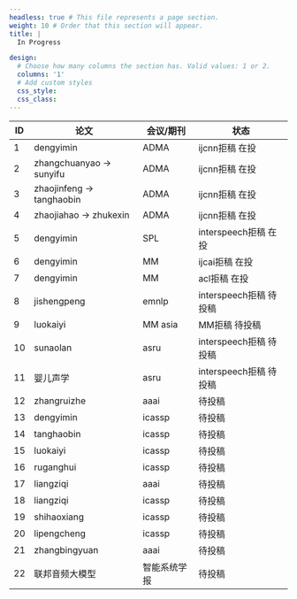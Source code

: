 ```yaml
---
headless: true # This file represents a page section.
weight: 10 # Order that this section will appear.
title: |
  In Progress

design:
  # Choose how many columns the section has. Valid values: 1 or 2.
  columns: '1'
  # Add custom styles
  css_style:
  css_class:
---
```


| ID | 论文            | 会议/期刊         | 状态     |
|----|-----------------|-------------------|----------|
| 1  | dengyimin       | ADMA              | ijcnn拒稿 在投 |
| 2  | zhangchuanyao -> sunyifu | ADMA              | ijcnn拒稿 在投 |
| 3  | zhaojinfeng -> tanghaobin | ADMA              | ijcnn拒稿 在投 |
| 4  | zhaojiahao -> zhukexin | ADMA              | ijcnn拒稿 在投 |
| 5  | dengyimin       | SPL               | interspeech拒稿 在投 |
| 6  | dengyimin       | MM                | ijcai拒稿 在投 |
| 7  | dengyimin       | MM                | acl拒稿 在投 |
| 8  | jishengpeng     | emnlp             | interspeech拒稿 待投稿 |
| 9  | luokaiyi        | MM asia           | MM拒稿 待投稿 |
| 10 | sunaolan        | asru              | interspeech拒稿 待投稿 |
| 11 | 婴儿声学         | asru              | interspeech拒稿 待投稿 |
| 12 | zhangruizhe     | aaai              | 待投稿     |
| 13 | dengyimin       | icassp            | 待投稿     |
| 14 | tanghaobin      | icassp            | 待投稿     |
| 15 | luokaiyi        | icassp            | 待投稿     |
| 16 | ruganghui       | icassp            | 待投稿     |
| 17 | liangziqi       | aaai              | 待投稿     |
| 18 | liangziqi       | icassp            | 待投稿     |
| 19 | shihaoxiang     | icassp            | 待投稿     |
| 20 | lipengcheng     | icassp            | 待投稿     |
| 21 | zhangbingyuan   | aaai              | 待投稿     |
| 22 | 联邦音频大模型     | 智能系统学报       | 待投稿     |